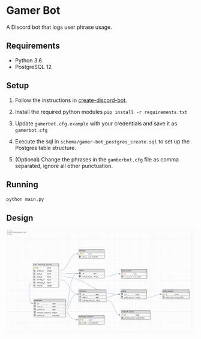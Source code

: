 # Gamer Bot
A Discord bot that logs user phrase usage. 

## Requirements

* Python 3.6
* PostgreSQL 12

## Setup

1. Follow the instructions in [create-discord-bot](https://github.com/peterthehan/create-discord-bot).

2. Install the required python modules `pip install -r requirements.txt`

3. Update `gamerbot.cfg.example` with your credentials and save it as `gamerbot.cfg`

4. Execute the sql in `schema/gamer-bot_postgres_create.sql` to set up the Postgres table structure. 

5. (Optional) Change the phrases in the `gamberbot.cfg` file as comma separated, ignore all other punctuation. 

## Running 

`python main.py`

## Design

![](schema/db-structure.png)